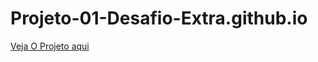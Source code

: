 # Projeto-01-Desafio-Extra.github.io
[Veja O Projeto aqui](https://thiagomassenomaciel.github.io/Projeto-01-Desafio-Extra.github.io/)
